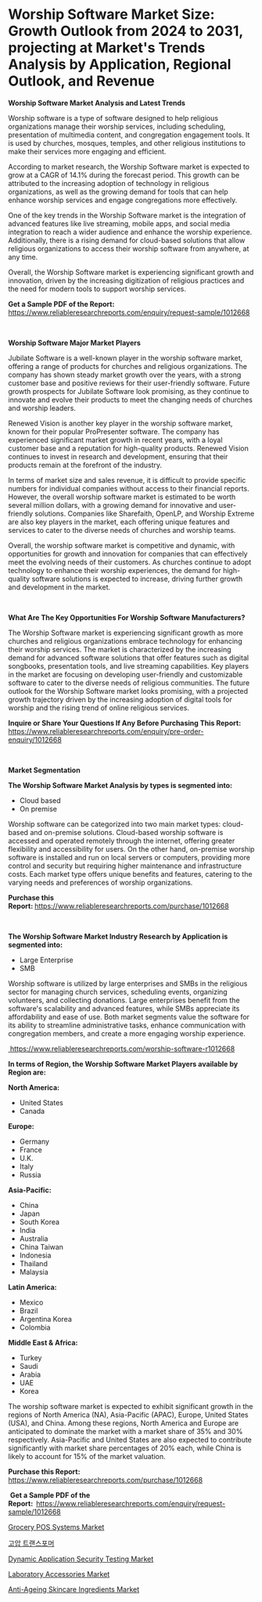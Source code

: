 <p><h1>Worship Software Market Size: Growth Outlook from 2024 to 2031, projecting at Market's Trends Analysis by Application, Regional Outlook, and Revenue</h1></p><p><strong>Worship Software Market Analysis and Latest Trends</strong></p>
<p><p>Worship software is a type of software designed to help religious organizations manage their worship services, including scheduling, presentation of multimedia content, and congregation engagement tools. It is used by churches, mosques, temples, and other religious institutions to make their services more engaging and efficient.</p><p>According to market research, the Worship Software market is expected to grow at a CAGR of 14.1% during the forecast period. This growth can be attributed to the increasing adoption of technology in religious organizations, as well as the growing demand for tools that can help enhance worship services and engage congregations more effectively.</p><p>One of the key trends in the Worship Software market is the integration of advanced features like live streaming, mobile apps, and social media integration to reach a wider audience and enhance the worship experience. Additionally, there is a rising demand for cloud-based solutions that allow religious organizations to access their worship software from anywhere, at any time.</p><p>Overall, the Worship Software market is experiencing significant growth and innovation, driven by the increasing digitization of religious practices and the need for modern tools to support worship services.</p></p>
<p><strong>Get a Sample PDF of the Report:&nbsp;</strong> <a href="https://www.reliableresearchreports.com/enquiry/request-sample/1012668">https://www.reliableresearchreports.com/enquiry/request-sample/1012668</a></p>
<p>&nbsp;</p>
<p><strong>Worship Software Major Market Players</strong></p>
<p><p>Jubilate Software is a well-known player in the worship software market, offering a range of products for churches and religious organizations. The company has shown steady market growth over the years, with a strong customer base and positive reviews for their user-friendly software. Future growth prospects for Jubilate Software look promising, as they continue to innovate and evolve their products to meet the changing needs of churches and worship leaders.</p><p>Renewed Vision is another key player in the worship software market, known for their popular ProPresenter software. The company has experienced significant market growth in recent years, with a loyal customer base and a reputation for high-quality products. Renewed Vision continues to invest in research and development, ensuring that their products remain at the forefront of the industry.</p><p>In terms of market size and sales revenue, it is difficult to provide specific numbers for individual companies without access to their financial reports. However, the overall worship software market is estimated to be worth several million dollars, with a growing demand for innovative and user-friendly solutions. Companies like Sharefaith, OpenLP, and Worship Extreme are also key players in the market, each offering unique features and services to cater to the diverse needs of churches and worship teams.</p><p>Overall, the worship software market is competitive and dynamic, with opportunities for growth and innovation for companies that can effectively meet the evolving needs of their customers. As churches continue to adopt technology to enhance their worship experiences, the demand for high-quality software solutions is expected to increase, driving further growth and development in the market.</p></p>
<p>&nbsp;</p>
<p><strong>What Are The Key Opportunities For Worship Software Manufacturers?</strong></p>
<p><p>The Worship Software market is experiencing significant growth as more churches and religious organizations embrace technology for enhancing their worship services. The market is characterized by the increasing demand for advanced software solutions that offer features such as digital songbooks, presentation tools, and live streaming capabilities. Key players in the market are focusing on developing user-friendly and customizable software to cater to the diverse needs of religious communities. The future outlook for the Worship Software market looks promising, with a projected growth trajectory driven by the increasing adoption of digital tools for worship and the rising trend of online religious services.</p></p>
<p><strong>Inquire or Share Your Questions If Any Before Purchasing This Report:</strong> <a href="https://www.reliableresearchreports.com/enquiry/pre-order-enquiry/1012668">https://www.reliableresearchreports.com/enquiry/pre-order-enquiry/1012668</a></p>
<p>&nbsp;</p>
<p><strong>Market Segmentation</strong></p>
<p><strong>The Worship Software Market Analysis by types is segmented into:</strong></p>
<p><ul><li>Cloud based</li><li>On premise</li></ul></p>
<p><p>Worship software can be categorized into two main market types: cloud-based and on-premise solutions. Cloud-based worship software is accessed and operated remotely through the internet, offering greater flexibility and accessibility for users. On the other hand, on-premise worship software is installed and run on local servers or computers, providing more control and security but requiring higher maintenance and infrastructure costs. Each market type offers unique benefits and features, catering to the varying needs and preferences of worship organizations.</p></p>
<p><strong>Purchase this Report:&nbsp;</strong><a href="https://www.reliableresearchreports.com/purchase/1012668">https://www.reliableresearchreports.com/purchase/1012668</a></p>
<p>&nbsp;</p>
<p><strong>The Worship Software Market Industry Research by Application is segmented into:</strong></p>
<p><ul><li>Large Enterprise</li><li>SMB</li></ul></p>
<p><p>Worship software is utilized by large enterprises and SMBs in the religious sector for managing church services, scheduling events, organizing volunteers, and collecting donations. Large enterprises benefit from the software's scalability and advanced features, while SMBs appreciate its affordability and ease of use. Both market segments value the software for its ability to streamline administrative tasks, enhance communication with congregation members, and create a more engaging worship experience.</p></p>
<p><a href="https://www.reliableresearchreports.com/worship-software-r1012668">&nbsp;https://www.reliableresearchreports.com/worship-software-r1012668</a></p>
<p><strong>In terms of Region, the Worship Software Market Players available by Region are:</strong></p>
<p>
    <p> <strong> North America: </strong>
        <ul>
            <li>United States</li>
            <li>Canada</li>
        </ul>
        </p> 
    <p> <strong> Europe: </strong>
        <ul>
            <li>Germany</li>
            <li>France</li>
            <li>U.K.</li>
            <li>Italy</li>
            <li>Russia</li>
        </ul>
        </p> 
    <p> <strong> Asia-Pacific: </strong>
        <ul>
            <li>China</li>
            <li>Japan</li>
            <li>South Korea</li>
            <li>India</li>
            <li>Australia</li>
            <li>China Taiwan</li>
            <li>Indonesia</li>
            <li>Thailand</li>
            <li>Malaysia</li>
        </ul>
        </p> 
    <p> <strong> Latin America: </strong>
        <ul>
            <li>Mexico</li>
            <li>Brazil</li>
            <li>Argentina Korea</li>
            <li>Colombia</li>
        </ul>
        </p> 
    <p> <strong> Middle East & Africa: </strong>
        <ul>
            <li>Turkey</li>
            <li>Saudi</li>
            <li>Arabia</li>
            <li>UAE</li>
            <li>Korea</li>
        </ul>
    </p>
    </p>
<p><p>The worship software market is expected to exhibit significant growth in the regions of North America (NA), Asia-Pacific (APAC), Europe, United States (USA), and China. Among these regions, North America and Europe are anticipated to dominate the market with a market share of 35% and 30% respectively. Asia-Pacific and United States are also expected to contribute significantly with market share percentages of 20% each, while China is likely to account for 15% of the market valuation.</p></p>
<p><strong>Purchase this Report: </strong><a href="https://www.reliableresearchreports.com/purchase/1012668">https://www.reliableresearchreports.com/purchase/1012668</a></p>
<p>&nbsp;<strong>Get a Sample PDF of the Report:&nbsp;&nbsp;</strong><a href="https://www.reliableresearchreports.com/enquiry/request-sample/1012668">https://www.reliableresearchreports.com/enquiry/request-sample/1012668</a></p>
<p><strong></strong></p>
<p><p><a href="https://github.com/wusalecollins540tpqoz/Market-Research-Report-List-2/blob/main/grocery-pos-systems-market.md">Grocery POS Systems Market</a></p><p><a href="https://github.com/royErdmtyan906778/Market-Research-Report-List-1/blob/main/489918949243.md">고압 트랜스포머</a></p><p><a href="https://www.linkedin.com/pulse/dynamic-application-security-testing-market-research-report-its-1vicf">Dynamic Application Security Testing Market</a></p><p><a href="https://www.linkedin.com/pulse/laboratory-accessoriesnbspmarket-focuses-market-share-size-tynhf">Laboratory Accessories Market</a></p><p><a href="https://issuu.com/reportprime-2/docs/anti-ageing-skincare-ingredients-market-size-2030.">Anti-Ageing Skincare Ingredients Market</a></p></p>